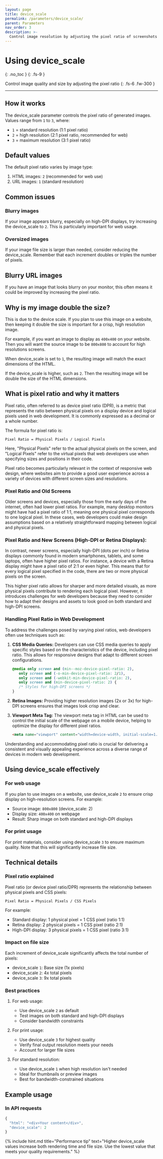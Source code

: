```yaml
---
layout: page
title: device_scale
permalink: /parameters/device_scale/
parent: Parameters
nav_order: 3
description: >-
  Control image resolution by adjusting the pixel ratio of screenshots
---
```

# Using device_scale
{: .no_toc }
{: .fs-9 }

Control image quality and size by adjusting the pixel ratio
{: .fs-6 .fw-300 }

<hr>

## How it works

The device_scale parameter controls the pixel ratio of generated images. Values range from `1` to `3`, where:
- `1` = standard resolution (1:1 pixel ratio)
- `2` = high resolution (2:1 pixel ratio, recommended for web)
- `3` = maximum resolution (3:1 pixel ratio)

## Default values
The default pixel ratio varies by image type:

1. HTML images: `2` (recommended for web use)
2. URL images: `1` (standard resolution)

## Common issues

### Blurry images
If your image appears blurry, especially on high-DPI displays, try increasing the device_scale to `2`. This is particularly important for web usage.

### Oversized images
If your image file size is larger than needed, consider reducing the device_scale. Remember that each increment doubles or triples the number of pixels.

## Blurry URL images
If you have an image that looks blurry on your monitor, this often means it could be improved by increasing the pixel ratio.

## Why is my image double the size?

This is due to the device scale. If you plan to use this image on a website, then keeping it double the size is important for a crisp, high resolution image.

For example, if you want an image to display as `400x400` on your website. Then you will want the source image to be `800x800` to account for high resolutions screens.

When device_scale is set to `1`, the resulting image will match the exact dimensions of the HTML.

If the device_scale is higher, such as `2`. Then the resulting image will be double the size of the HTML dimensions.

## What is pixel ratio and why it matters
Pixel ratio, often referred to as device pixel ratio (DPR), is a metric that represents the ratio between physical pixels on a display device and logical pixels used in web development. It is commonly expressed as a decimal or a whole number.

The formula for pixel ratio is:

```
Pixel Ratio = Physical Pixels / Logical Pixels
```

Here, "Physical Pixels" refer to the actual physical pixels on the screen, and "Logical Pixels" refer to the virtual pixels that web developers use when specifying sizes and positions in their code.

Pixel ratio becomes particularly relevant in the context of responsive web design, where websites aim to provide a good user experience across a variety of devices with different screen sizes and resolutions.

### Pixel Ratio and Old Screens
Older screens and devices, especially those from the early days of the internet, often had lower pixel ratios. For example, many desktop monitors might have had a pixel ratio of 1:1, meaning one physical pixel corresponds to one logical pixel. In these cases, web developers could make design assumptions based on a relatively straightforward mapping between logical and physical pixels.

### Pixel Ratio and New Screens (High-DPI or Retina Displays):
In contrast, newer screens, especially high-DPI (dots per inch) or Retina displays commonly found in modern smartphones, tablets, and some laptops, often have higher pixel ratios. For instance, a device with a Retina display might have a pixel ratio of 2:1 or even higher. This means that for every logical pixel specified in the code, there are two or more physical pixels on the screen.

This higher pixel ratio allows for sharper and more detailed visuals, as more physical pixels contribute to rendering each logical pixel. However, it introduces challenges for web developers because they need to consider how to adapt their designs and assets to look good on both standard and high-DPI screens.

### Handling Pixel Ratio in Web Development
To address the challenges posed by varying pixel ratios, web developers often use techniques such as:

1. **CSS Media Queries:** Developers can use CSS media queries to apply specific styles based on the characteristics of the device, including pixel ratio. This allows for responsive designs that adapt to different screen configurations.

    ```css
    @media only screen and (min--moz-device-pixel-ratio: 2),
       only screen and (-o-min-device-pixel-ratio: 2/1),
       only screen and (-webkit-min-device-pixel-ratio: 2),
       only screen and (min-device-pixel-ratio: 2) {
       /* Styles for high-DPI screens */
    }
    ```

2. **Retina Images:** Providing higher resolution images (2x or 3x) for high-DPI screens ensures that images look crisp and clear.

3. **Viewport Meta Tag:** The viewport meta tag in HTML can be used to control the initial scale of the webpage on a mobile device, helping to optimize the display for different pixel ratios.

    ```html
    <meta name="viewport" content="width=device-width, initial-scale=1.0">
    ```

Understanding and accommodating pixel ratio is crucial for delivering a consistent and visually appealing experience across a diverse range of devices in modern web development.

## Using device_scale effectively

### For web usage
If you plan to use images on a website, use device_scale `2` to ensure crisp display on high-resolution screens. For example:
- Source image: `800x800` (device_scale: 2)
- Display size: `400x400` on webpage
- Result: Sharp image on both standard and high-DPI displays

### For print usage
For print materials, consider using device_scale `3` to ensure maximum quality. Note that this will significantly increase file size.

## Technical details

### Pixel ratio explained
Pixel ratio (or device pixel ratio/DPR) represents the relationship between physical pixels and CSS pixels:
```
Pixel Ratio = Physical Pixels / CSS Pixels
```

For example:
- Standard display: 1 physical pixel = 1 CSS pixel (ratio 1:1)
- Retina display: 2 physical pixels = 1 CSS pixel (ratio 2:1)
- High-DPI display: 3 physical pixels = 1 CSS pixel (ratio 3:1)

### Impact on file size
Each increment of device_scale significantly affects the total number of pixels:
- device_scale `1`: Base size (1x pixels)
- device_scale `2`: 4x total pixels
- device_scale `3`: 9x total pixels

### Best practices
1. For web usage:
   - Use device_scale `2` as default
   - Test images on both standard and high-DPI displays
   - Consider bandwidth constraints

2. For print usage:
   - Use device_scale `3` for highest quality
   - Verify final output resolution meets your needs
   - Account for larger file sizes

3. For standard resolution:
   - Use device_scale `1` when high resolution isn't needed
   - Ideal for thumbnails or preview images
   - Best for bandwidth-constrained situations

## Example usage

### In API requests
```javascript
{
  "html": "<div>Your content</div>",
  "device_scale": 2
}
```

{% include hint.md title="Performance tip" text="Higher device_scale values increase both rendering time and file size. Use the lowest value that meets your quality requirements." %}
